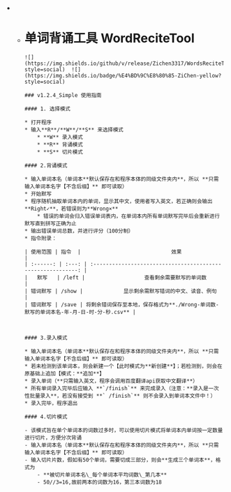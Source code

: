 - - # 单词背诵工具 WordReciteTool

		![](https://img.shields.io/github/v/release/Zichen3317/WordsReciteTool?style=social)  ![](https://img.shields.io/badge/%E4%BD%9C%E8%80%85-ZiChen-yellow?style=social)

		### v1.2.4_Simple 使用指南

		#### 1. 选择模式

		* 打开程序
		* 输入**R**/**W**/**S** 来选择模式
			* **W** 录入模式
			* **R** 背诵模式
			* **S** 切片模式

		#### 2.背诵模式

		* 输入单词本名（单词本**默认保存在和程序本体的同级文件夹内**，所以 **只需输入单词本名字【不含后缀】** 即可读取）
		* 开始默写
		* 程序随机抽取单词本内的单词，显示其中文，使用者写入英文，若正确则会输出 **Right✓**，若错误则为**Wrong×**
			* 错误的单词会归入错误单词表内，在单词本内所有单词默写完毕后会重新进行默写直到拼写正确为止
		* 输出错误单词总数，并进行评分（100分制）
		* 指令附录：

		| 使用范围 | 指令  |                             效果                             |
		| :------: | :---: | :----------------------------------------------------------: |
		|   默写   | /left |                   查看剩余需要默写的单词数                   |
		| 错词默写 | /show |             显示剩余需默写错词的中文、读音、例句             |
		| 错词默写 | /save | 将剩余错词保存至本地，保存格式为**./Wrong-单词数-默写的单词本名-年-月-日-时-分-秒.csv** |

		

		#### 3.录入模式

		* 输入单词本名（单词本**默认保存在和程序本体的同级文件夹内**，所以 **只需输入单词本名字【不含后缀】** 即可读取）
		* 若未检测到该单词本，则会新建一个【此时模式为**新创建**】；若检测到，则会在原基础上追加【模式：**追加**】
		* 录入单词（**只需输入英文，程序会调用百度翻译api获取中文翻译**）
		* 所有单词录入完毕后应输入 **`/finish`** 来完成录入（注意：**录入是一次性批量录入**，若没有接受到 **` /finish`** 则不会录入到单词本文件中！）
		* 录入完毕，程序退出

		#### 4.切片模式

		- 该模式旨在单个单词本的词数过多时，可以使用切片模式将单词本内单词按一定数量进行切片，方便分次背诵
		- 输入单词本名（单词本**默认保存在和程序本体的同级文件夹内**，所以 **只需输入单词本名字【不含后缀】** 即可读取）
		- 输入切片片数，假如有50个单词，需要切成三部分，则会**生成三个单词本**，格式为
			- **被切片单词本名\_每个单词本平均词数\_第几本**
			- 50//3=16,故前两本的词数为16，第三本词数为18
